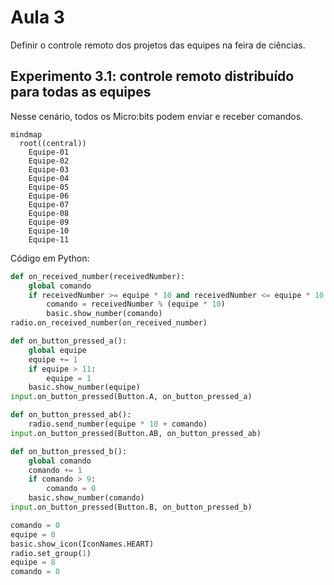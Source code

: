 # Aula 3

Definir o controle remoto dos projetos das equipes na feira de ciências.

## Experimento 3.1: controle remoto distribuído para todas as equipes

Nesse cenário, todos os Micro:bits podem enviar e receber comandos.

```mermaid
mindmap
  root((central))
    Equipe-01
    Equipe-02
    Equipe-03
    Equipe-04
    Equipe-05
    Equipe-06
    Equipe-07
    Equipe-08
    Equipe-09
    Equipe-10
    Equipe-11
```

Código em Python:

```python
def on_received_number(receivedNumber):
    global comando
    if receivedNumber >= equipe * 10 and receivedNumber <= equipe * 10 + 9:
        comando = receivedNumber % (equipe * 10)
        basic.show_number(comando)
radio.on_received_number(on_received_number)

def on_button_pressed_a():
    global equipe
    equipe += 1
    if equipe > 11:
        equipe = 1
    basic.show_number(equipe)
input.on_button_pressed(Button.A, on_button_pressed_a)

def on_button_pressed_ab():
    radio.send_number(equipe * 10 + comando)
input.on_button_pressed(Button.AB, on_button_pressed_ab)

def on_button_pressed_b():
    global comando
    comando += 1
    if comando > 9:
        comando = 0
    basic.show_number(comando)
input.on_button_pressed(Button.B, on_button_pressed_b)

comando = 0
equipe = 0
basic.show_icon(IconNames.HEART)
radio.set_group(1)
equipe = 8
comando = 0
```
